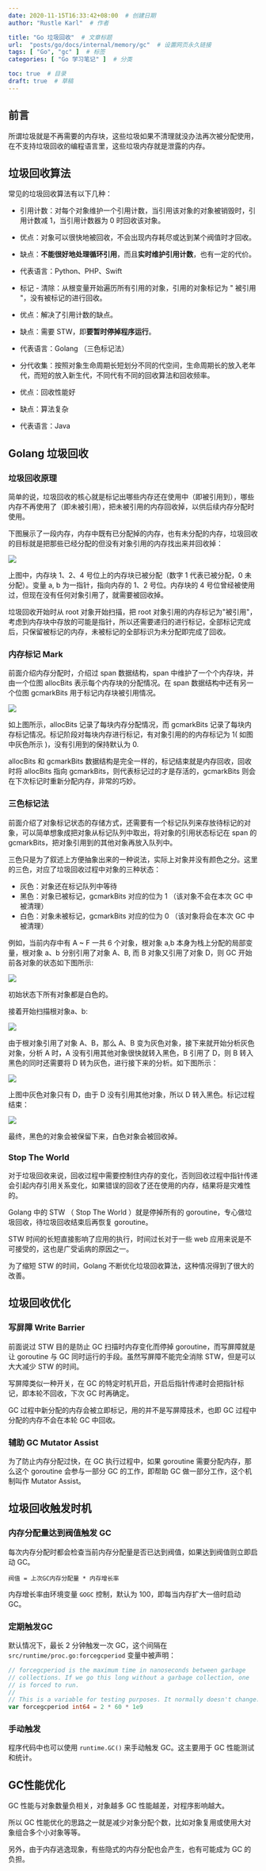 ```yaml
---
date: 2020-11-15T16:33:42+08:00  # 创建日期
author: "Rustle Karl"  # 作者

title: "Go 垃圾回收"  # 文章标题
url:  "posts/go/docs/internal/memory/gc"  # 设置网页永久链接
tags: [ "Go", "gc" ]  # 标签
categories: [ "Go 学习笔记" ]  # 分类

toc: true  # 目录
draft: true  # 草稿
---
```


## 前言

所谓垃圾就是不再需要的内存块，这些垃圾如果不清理就没办法再次被分配使用，在不支持垃圾回收的编程语言里，这些垃圾内存就是泄露的内存。

## 垃圾回收算法

常见的垃圾回收算法有以下几种：

- 引用计数：对每个对象维护一个引用计数，当引用该对象的对象被销毁时，引用计数减 1，当引用计数器为 0 时回收该对象。
 - 优点：对象可以很快地被回收，不会出现内存耗尽或达到某个阀值时才回收。
 - 缺点：**不能很好地处理循环引用**，而且**实时维护引用计数**，也有一定的代价。
 - 代表语言：Python、PHP、Swift 

- 标记 - 清除：从根变量开始遍历所有引用的对象，引用的对象标记为 " 被引用 "，没有被标记的进行回收。
 - 优点：解决了引用计数的缺点。
 - 缺点：需要 STW，即**要暂时停掉程序运行**。
 - 代表语言：Golang （三色标记法）

- 分代收集：按照对象生命周期长短划分不同的代空间，生命周期长的放入老年代，而短的放入新生代，不同代有不同的回收算法和回收频率。
 - 优点：回收性能好
 - 缺点：算法复杂
 - 代表语言：Java

## Golang 垃圾回收

### 垃圾回收原理

简单的说，垃圾回收的核心就是标记出哪些内存还在使用中（即被引用到），哪些内存不再使用了（即未被引用），把未被引用的内存回收掉，以供后续内存分配时使用。

下图展示了一段内存，内存中既有已分配掉的内存，也有未分配的内存，垃圾回收的目标就是把那些已经分配的但没有对象引用的内存找出来并回收掉：

![](../../../assets/images/docs/internal/memory/gc/b2d86f32c376f2cb.png)

上图中，内存块 1、2、4 号位上的内存块已被分配（数字 1 代表已被分配，0 未分配）。变量 a, b 为一指针，指向内存的 1、2 号位。内存块的 4 号位曾经被使用过，但现在没有任何对象引用了，就需要被回收掉。

垃圾回收开始时从 root 对象开始扫描，把 root 对象引用的内存标记为"被引用"，考虑到内存块中存放的可能是指针，所以还需要递归的进行标记，全部标记完成后，只保留被标记的内存，未被标记的全部标识为未分配即完成了回收。

### 内存标记 Mark

前面介绍内存分配时，介绍过 span 数据结构，span 中维护了一个个内存块，并由一个位图 allocBits 表示每个内存块的分配情况。在 span 数据结构中还有另一个位图 gcmarkBits 用于标记内存块被引用情况。

![](../../../assets/images/docs/internal/memory/gc/8ae5dd5483e3647e.png)

如上图所示，allocBits 记录了每块内存分配情况，而 gcmarkBits 记录了每块内存标记情况。标记阶段对每块内存进行标记，有对象引用的的内存标记为 1( 如图中灰色所示 )，没有引用到的保持默认为 0.

allocBits 和 gcmarkBits 数据结构是完全一样的，标记结束就是内存回收，回收时将 allocBits 指向 gcmarkBits，则代表标记过的才是存活的，gcmarkBits 则会在下次标记时重新分配内存，非常的巧妙。

### 三色标记法

前面介绍了对象标记状态的存储方式，还需要有一个标记队列来存放待标记的对象，可以简单想象成把对象从标记队列中取出，将对象的引用状态标记在 span 的 gcmarkBits，把对象引用到的其他对象再放入队列中。

三色只是为了叙述上方便抽象出来的一种说法，实际上对象并没有颜色之分。这里的三色，对应了垃圾回收过程中对象的三种状态：

- 灰色：对象还在标记队列中等待
- 黑色：对象已被标记，gcmarkBits 对应的位为 1 （该对象不会在本次 GC 中被清理）
- 白色：对象未被标记，gcmarkBits 对应的位为 0 （该对象将会在本次 GC 中被清理）

例如，当前内存中有 A ~ F 一共 6 个对象，根对象 a,b 本身为栈上分配的局部变量，根对象 a、b 分别引用了对象 A、B, 而 B 对象又引用了对象 D，则 GC 开始前各对象的状态如下图所示:

![](../../../assets/images/docs/internal/memory/gc/c07813f3484df2d4.png)

初始状态下所有对象都是白色的。

接着开始扫描根对象a、b:

![](../../../assets/images/docs/internal/memory/gc/DF9bPx.png)

由于根对象引用了对象 A、B，那么 A、B 变为灰色对象，接下来就开始分析灰色对象，分析 A 时，A 没有引用其他对象很快就转入黑色，B 引用了 D，则 B 转入黑色的同时还需要将 D 转为灰色，进行接下来的分析。如下图所示：

![](../../../assets/images/docs/internal/memory/gc/DF9xqH.png)

上图中灰色对象只有 D，由于 D 没有引用其他对象，所以 D 转入黑色。标记过程结束：

![](../../../assets/images/docs/internal/memory/gc/DFCGyF.png)

最终，黑色的对象会被保留下来，白色对象会被回收掉。

### Stop The World

对于垃圾回收来说，回收过程中需要控制住内存的变化，否则回收过程中指针传递会引起内存引用关系变化，如果错误的回收了还在使用的内存，结果将是灾难性的。

Golang 中的 STW （ Stop The World ）就是停掉所有的 goroutine，专心做垃圾回收，待垃圾回收结束后再恢复 goroutine。

STW 时间的长短直接影响了应用的执行，时间过长对于一些 web 应用来说是不可接受的，这也是广受诟病的原因之一。

为了缩短 STW 的时间，Golang 不断优化垃圾回收算法，这种情况得到了很大的改善。

## 垃圾回收优化

### 写屏障 Write Barrier

前面说过 STW 目的是防止 GC 扫描时内存变化而停掉 goroutine，而写屏障就是让 goroutine 与 GC 同时运行的手段。虽然写屏障不能完全消除 STW，但是可以大大减少 STW 的时间。

写屏障类似一种开关，在 GC 的特定时机开启，开启后指针传递时会把指针标记，即本轮不回收，下次 GC 时再确定。

GC 过程中新分配的内存会被立即标记，用的并不是写屏障技术，也即 GC 过程中分配的内存不会在本轮 GC 中回收。

### 辅助 GC Mutator Assist

为了防止内存分配过快，在 GC 执行过程中，如果 goroutine 需要分配内存，那么这个 goroutine 会参与一部分 GC 的工作，即帮助 GC 做一部分工作，这个机制叫作 Mutator Assist。

## 垃圾回收触发时机

### 内存分配量达到阀值触发 GC

每次内存分配时都会检查当前内存分配量是否已达到阀值，如果达到阀值则立即启动 GC。

`阀值 = 上次GC内存分配量 * 内存增长率`

内存增长率由环境变量 `GOGC` 控制，默认为 100，即每当内存扩大一倍时启动 GC。

### 定期触发GC

默认情况下，最长 2 分钟触发一次 GC，这个间隔在 `src/runtime/proc.go:forcegcperiod` 变量中被声明：

```go
// forcegcperiod is the maximum time in nanoseconds between garbage
// collections. If we go this long without a garbage collection, one
// is forced to run.
//
// This is a variable for testing purposes. It normally doesn't change.
var forcegcperiod int64 = 2 * 60 * 1e9
```

### 手动触发

程序代码中也可以使用 `runtime.GC()` 来手动触发 GC。这主要用于 GC 性能测试和统计。

## GC性能优化

GC 性能与对象数量负相关，对象越多 GC 性能越差，对程序影响越大。

所以 GC 性能优化的思路之一就是减少对象分配个数，比如对象复用或使用大对象组合多个小对象等等。

另外，由于内存逃逸现象，有些隐式的内存分配也会产生，也有可能成为 GC 的负担。

```go

```
